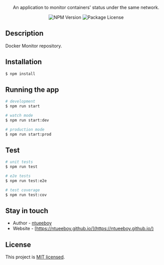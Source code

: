 
  
<p align="center">An application to monitor containers' status under the same network.</p>
    <p align="center">
<img src="https://img.shields.io/npm/v/@nestjs/core.svg" alt="NPM Version" /></a>
<img src="https://img.shields.io/npm/l/@nestjs/core.svg" alt="Package License" /></a>

## Description

Docker Monitor repository.

## Installation

```bash
$ npm install
```

## Running the app

```bash
# development
$ npm run start

# watch mode
$ npm run start:dev

# production mode
$ npm run start:prod
```

## Test

```bash
# unit tests
$ npm run test

# e2e tests
$ npm run test:e2e

# test coverage
$ npm run test:cov
```

## Stay in touch

- Author - [ntueeboy](https://github.com/NTUEEboy)
- Website - [https://ntueeboy.github.io/](https://ntueeboy.github.io/)

## License

  This project is [MIT licensed](https://github.com/NTUEEboy/docker-monitor/blob/master/LICENCE).
